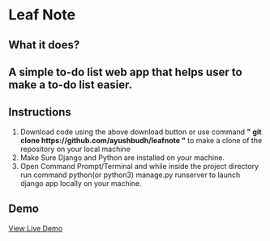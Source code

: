 <h1>Leaf Note</h1>
<h2>What it does?<h2>
    <p>A simple to-do list web app that helps user to make a to-do list easier.</p>
<h2>Instructions</h2>
<ol>
    <li> Download code using the above download button or use command <b>" git clone https://github.com/ayushbudh/leafnote "</b> to make a clone of the repository on your local machine</li>
        <li> Make Sure Django and Python are installed on your machine.</li>
        <li> Open Command Prompt/Terminal and while inside the project directory run command python(or python3) manage.py runserver to launch django app locally on your machine.</li>
</ol>

<h2>Demo</h2>
<a href = "https://leafnote.ayush7272.repl.co/" target ="_blank" >View Live Demo</a>

